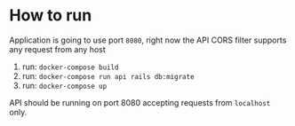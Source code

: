 # How to run

Application is going to use port `8080`, right now the API CORS filter supports any request from any host

1. run: `docker-compose build`
2. run: `docker-compose run api rails db:migrate`
3. run: `docker-compose up`

API should be running on port 8080 accepting requests from `localhost` only.